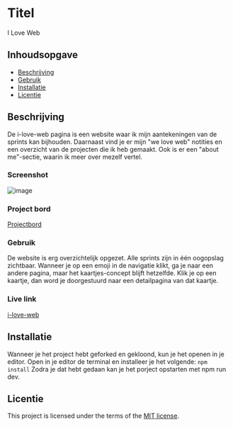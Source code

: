# Titel
I Love Web

## Inhoudsopgave
  * [Beschrijving](#beschrijving)
  * [Gebruik](#gebruik)
  * [Installatie](#installatie)
  * [Licentie](#licentie)

## Beschrijving
De i-love-web pagina is een website waar ik mijn aantekeningen van de sprints kan bijhouden. Daarnaast vind je er mijn "we love web" notities en een overzicht van de projecten die ik heb gemaakt. Ook is er een "about me"-sectie, waarin ik meer over mezelf vertel.

### Screenshot
![image](https://github.com/user-attachments/assets/374d5cec-6f9c-43a3-a748-340e3cd1eb6c)

### Project bord
[Projectbord](https://github.com/users/Remy2072/projects/7/views/1)

### Gebruik
De website is erg overzichtelijk opgezet. Alle sprints zijn in één oogopslag zichtbaar. Wanneer je op een emoji in de navigatie klikt, ga je naar een andere pagina, maar het kaartjes-concept blijft hetzelfde. Klik je op een kaartje, dan word je doorgestuurd naar een detailpagina van dat kaartje.

### Live link
[i-love-web](https://i-love-web-eta.vercel.app/)

## Installatie
Wanneer je het project hebt geforked en gekloond, kun je het openen in je editor. Open in je editor de terminal en installeer je het volgende: ```npm install``` Zodra je dat hebt gedaan kan je het porject opstarten met npm run dev.

## Licentie
This project is licensed under the terms of the [MIT license](./LICENSE).
